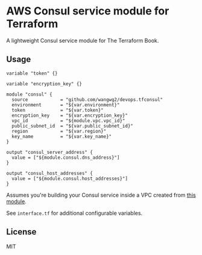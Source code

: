 # AWS Consul service module for Terraform

A lightweight Consul service module for The Terraform Book.

## Usage

```hcl
variable "token" {}

variable "encryption_key" {}

module "consul" {
  source            = "github.com/wangwg2/devops.tfconsul"
  environment       = "${var.environment}"
  token             = "${var.token}"
  encryption_key    = "${var.encryption_key}"
  vpc_id            = "${module.vpc.vpc_id}"
  public_subnet_id  = "${var.public_subnet_id}"
  region            = "${var.region}"
  key_name          = "${var.key_name}"
}

output "consul_server_address" {
  value = ["${module.consul.dns_address}"]
}

output "consul_host_addresses" {
  value = ["${module.consul.host_addresses}"]
}
```

Assumes you're building your Consul service inside a VPC created from [this
module](https://github.com/turnbullpublishing/tf_vpc).

See `interface.tf` for additional configurable variables.

## License

MIT

